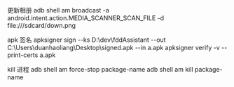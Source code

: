更新相册
adb shell am broadcast -a android.intent.action.MEDIA_SCANNER_SCAN_FILE -d file:///sdcard/down.png

apk 签名
apksigner sign --ks D:\dev\fddAssistant --out C:\Users\duanhaoliang\Desktop\signed.apk --in a.apk
apksigner verify -v --print-certs a.apk

kill 进程
adb shell am force-stop package-name
adb shell am kill package-name